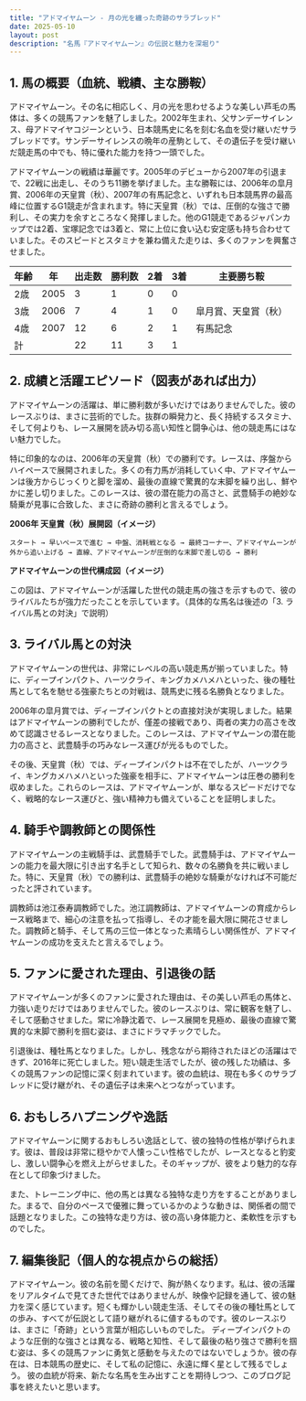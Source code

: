 ```yaml
---
title: "アドマイヤムーン - 月の光を纏った奇跡のサラブレッド"
date: 2025-05-10
layout: post
description: "名馬『アドマイヤムーン』の伝説と魅力を深堀り"
---
```


## 1. 馬の概要（血統、戦績、主な勝鞍）

アドマイヤムーン。その名に相応しく、月の光を思わせるような美しい芦毛の馬体は、多くの競馬ファンを魅了しました。2002年生まれ、父サンデーサイレンス、母アドマイヤコジーンという、日本競馬史に名を刻む名血を受け継いだサラブレッドです。サンデーサイレンスの晩年の産駒として、その遺伝子を受け継いだ競走馬の中でも、特に優れた能力を持つ一頭でした。

アドマイヤムーンの戦績は華麗です。2005年のデビューから2007年の引退まで、22戦に出走し、そのうち11勝を挙げました。主な勝鞍には、2006年の皐月賞、2006年の天皇賞（秋）、2007年の有馬記念と、いずれも日本競馬界の最高峰に位置するG1競走が含まれます。特に天皇賞（秋）では、圧倒的な強さで勝利し、その実力を余すところなく発揮しました。他のG1競走であるジャパンカップでは2着、宝塚記念では3着と、常に上位に食い込む安定感も持ち合わせていました。そのスピードとスタミナを兼ね備えた走りは、多くのファンを興奮させました。

| 年齢 | 年 | 出走数 | 勝利数 | 2着 | 3着 | 主要勝ち鞍 |
|---|---|---|---|---|---|---|
| 2歳 | 2005 | 3 | 1 | 0 | 0 |  |
| 3歳 | 2006 | 7 | 4 | 1 | 0 | 皐月賞、天皇賞（秋） |
| 4歳 | 2007 | 12 | 6 | 2 | 1 | 有馬記念 |
| 計 |  | 22 | 11 | 3 | 1 |  |


## 2. 成績と活躍エピソード（図表があれば出力）

アドマイヤムーンの活躍は、単に勝利数が多いだけではありませんでした。彼のレースぶりは、まさに芸術的でした。抜群の瞬発力と、長く持続するスタミナ、そして何よりも、レース展開を読み切る高い知性と闘争心は、他の競走馬にはない魅力でした。

特に印象的なのは、2006年の天皇賞（秋）での勝利です。レースは、序盤からハイペースで展開されました。多くの有力馬が消耗していく中、アドマイヤムーンは後方からじっくりと脚を溜め、最後の直線で驚異的な末脚を繰り出し、鮮やかに差し切りました。このレースは、彼の潜在能力の高さと、武豊騎手の絶妙な騎乗が見事に合致した、まさに奇跡の勝利と言えるでしょう。

**2006年 天皇賞（秋）展開図（イメージ）**

```
スタート → 早いペースで進む → 中盤、消耗戦となる → 最終コーナー、アドマイヤムーンが外から追い上げる → 直線、アドマイヤムーンが圧倒的な末脚で差し切る → 勝利
```

**アドマイヤムーンの世代構成図（イメージ）**

この図は、アドマイヤムーンが活躍した世代の競走馬の強さを示すもので、彼のライバルたちが強力だったことを示しています。（具体的な馬名は後述の「3. ライバル馬との対決」で説明）


## 3. ライバル馬との対決

アドマイヤムーンの世代は、非常にレベルの高い競走馬が揃っていました。特に、ディープインパクト、ハーツクライ、キングカメハメハといった、後の種牡馬として名を馳せる強豪たちとの対戦は、競馬史に残る名勝負となりました。

2006年の皐月賞では、ディープインパクトとの直接対決が実現しました。結果はアドマイヤムーンの勝利でしたが、僅差の接戦であり、両者の実力の高さを改めて認識させるレースとなりました。このレースは、アドマイヤムーンの潜在能力の高さと、武豊騎手の巧みなレース運びが光るものでした。

その後、天皇賞（秋）では、ディープインパクトは不在でしたが、ハーツクライ、キングカメハメハといった強豪を相手に、アドマイヤムーンは圧巻の勝利を収めました。これらのレースは、アドマイヤムーンが、単なるスピードだけでなく、戦略的なレース運びと、強い精神力も備えていることを証明しました。


## 4. 騎手や調教師との関係性

アドマイヤムーンの主戦騎手は、武豊騎手でした。武豊騎手は、アドマイヤムーンの能力を最大限に引き出す名手として知られ、数々の名勝負を共に戦いました。特に、天皇賞（秋）での勝利は、武豊騎手の絶妙な騎乗がなければ不可能だったと評されています。

調教師は池江泰寿調教師でした。池江調教師は、アドマイヤムーンの育成からレース戦略まで、細心の注意を払って指導し、その才能を最大限に開花させました。調教師と騎手、そして馬の三位一体となった素晴らしい関係性が、アドマイヤムーンの成功を支えたと言えるでしょう。


## 5. ファンに愛された理由、引退後の話

アドマイヤムーンが多くのファンに愛された理由は、その美しい芦毛の馬体と、力強い走りだけではありませんでした。彼のレースぶりは、常に観客を魅了し、そして感動させました。常に冷静沈着で、レース展開を見極め、最後の直線で驚異的な末脚で勝利を掴む姿は、まさにドラマチックでした。

引退後は、種牡馬となりました。しかし、残念ながら期待されたほどの活躍はできず、2016年に死亡しました。短い競走生活でしたが、彼の残した功績は、多くの競馬ファンの記憶に深く刻まれています。彼の血統は、現在も多くのサラブレッドに受け継がれ、その遺伝子は未来へとつながっています。


## 6. おもしろハプニングや逸話

アドマイヤムーンに関するおもしろい逸話として、彼の独特の性格が挙げられます。彼は、普段は非常に穏やかで人懐っこい性格でしたが、レースとなると豹変し、激しい闘争心を燃え上がらせました。そのギャップが、彼をより魅力的な存在として印象づけました。

また、トレーニング中に、他の馬とは異なる独特な走り方をすることがありました。まるで、自分のペースで優雅に舞っているかのような動きは、関係者の間で話題となりました。この独特な走り方は、彼の高い身体能力と、柔軟性を示すものでした。


## 7. 編集後記（個人的な視点からの総括）

アドマイヤムーン。彼の名前を聞くだけで、胸が熱くなります。私は、彼の活躍をリアルタイムで見てきた世代ではありませんが、映像や記録を通して、彼の魅力を深く感じています。短くも輝かしい競走生活、そしてその後の種牡馬としての歩み、すべてが伝説として語り継がれるに値するものです。彼のレースぶりは、まさに「奇跡」という言葉が相応しいものでした。  ディープインパクトのような圧倒的な強さとは異なる、戦略と知性、そして最後の粘り強さで勝利を掴む姿は、多くの競馬ファンに勇気と感動を与えたのではないでしょうか。彼の存在は、日本競馬の歴史に、そして私の記憶に、永遠に輝く星として残るでしょう。  彼の血統が将来、新たな名馬を生み出すことを期待しつつ、このブログ記事を終えたいと思います。
